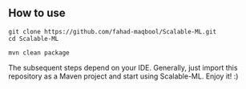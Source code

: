 How to use
----------

```
git clone https://github.com/fahad-maqbool/Scalable-ML.git
cd Scalable-ML

mvn clean package
````

The subsequent steps depend on your IDE. Generally, just import this repository as a Maven project and start using Scalable-ML.
Enjoy it! :)

